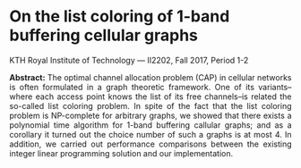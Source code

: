 # On the list coloring of 1-band buffering cellular graphs
KTH Royal Institute of Technology — II2202, Fall 2017, Period 1-2

<p align="justify"><b>Abstract:</b> The optimal channel allocation problem (CAP) in cellular networks is often formulated in a graph theoretic framework. One of its variants–where each access point knows the list of its free channels–is related the so-called list coloring
problem. In spite of the fact that the list coloring problem is NP-complete for arbitrary graphs, we showed that there
exists a polynomial time algorithm for 1-band buffering callular graphs; and as a corollary it turned out the choice number
of such a graphs is at most 4. In addition, we carried out performance comparisons between the existing integer linear
programming solution and our implementation. </p>
